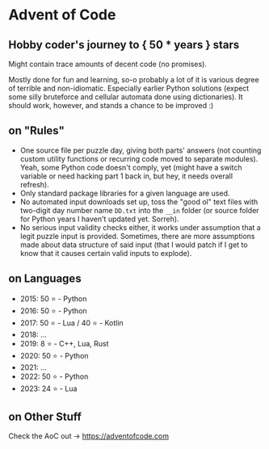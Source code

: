 # Advent of Code
## Hobby coder's journey to { 50 * years } stars
Might contain trace amounts of decent code (no promises).

Mostly done for fun and learning, so-o probably a lot of it is various degree of terrible and non-idiomatic. Especially earlier Python solutions (expect some silly bruteforce and cellular automata done using dictionaries). It should work, however, and stands a chance to be improved :)

## on "Rules"
- One source file per puzzle day, giving both parts' answers (not counting custom utility functions or recurring code moved to separate modules). Yeah, some Python code doesn't comply, yet (might have a switch variable or need hacking part 1 back in, but hey, it needs overall refresh).
- Only standard package libraries for a given language are used.
- No automated input downloads set up, toss the "good ol" text files with two-digit day number name `DD.txt` into the `__in` folder (or source folder for Python years I haven't updated yet. Sorreh).
- No serious input validity checks either, it works under assumption that a legit puzzle input is provided. Sometimes, there are more assumptions made about data structure of said input (that I would patch if I get to know that it causes certain valid inputs to explode).

## on Languages
- 2015: 50 :star: - Python
- 2016: 50 :star: - Python
- 2017: 50 :star: - Lua / 40 :star: - Kotlin
- 2018: ...
- 2019: 8 :star: - C++, Lua, Rust
- 2020: 50 :star: - Python
- 2021: ...
- 2022: 50 :star: - Python
- 2023: 24 :star: - Lua

## on Other Stuff
Check the AoC out -> https://adventofcode.com